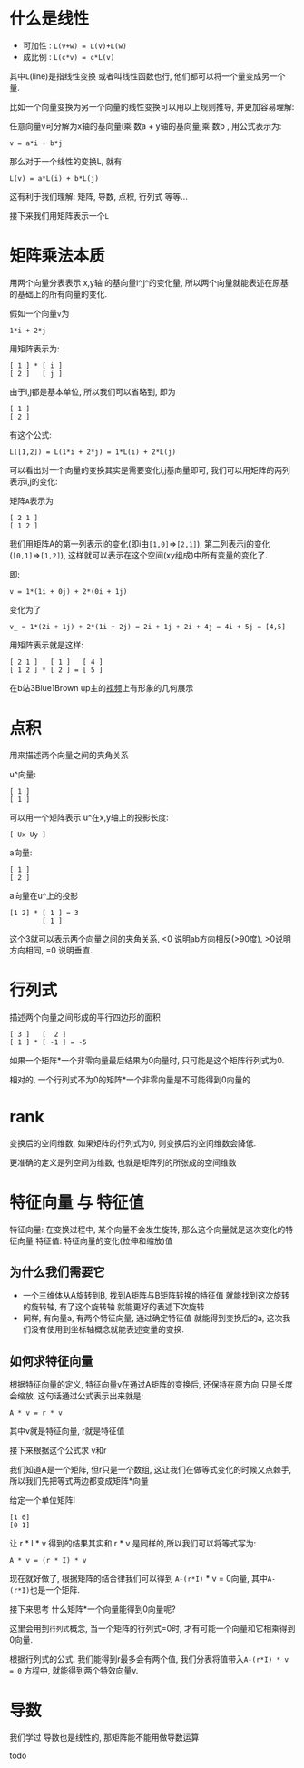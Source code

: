 # 什么是线性
- 可加性 : `L(v+w) = L(v)+L(w)`
- 成比例 : `L(c*v) = c*L(v)`

其中`L`(line)是指线性变换 或者叫线性函数也行, 他们都可以将一个量变成另一个量.

比如一个向量变换为另一个向量的线性变换可以用以上规则推导, 并更加容易理解:

任意向量v可分解为x轴的基向量i乘 数a + y轴的基向量j乘 数b , 用公式表示为:

`v = a*i + b*j` 

那么对于一个线性的变换L, 就有:

`L(v) = a*L(i) + b*L(j)`

这有利于我们理解: 矩阵, 导数, 点积, 行列式 等等...

接下来我们用矩阵表示一个`L`

# 矩阵乘法本质

用两个向量分表表示 x,y轴 的基向量i^,j^的变化量, 所以两个向量就能表述在原基的基础上的所有向量的变化.

假如一个向量`v`为

`1*i + 2*j`

用矩阵表示为:
```
[ 1 ] * [ i ]
[ 2 ]   [ j ]
```
由于i,j都是基本单位, 所以我们可以省略到, 即为
```
[ 1 ]
[ 2 ]
```

有这个公式:

`L([1,2]) = L(1*i + 2*j) = 1*L(i) + 2*L(j)`

可以看出对一个向量的变换其实是需要变化i,j基向量即可, 我们可以用矩阵的两列表示i,j的变化:

矩阵`A`表示为
```
[ 2 1 ]
[ 1 2 ]
```

我们用矩阵A的第一列表示i的变化(即i由`[1,0]`=>`[2,1]`), 
第二列表示j的变化(`[0,1]`=>`[1,2]`), 这样就可以表示在这个空间(xy组成)中所有变量的变化了.

即:

`v = 1*(1i + 0j) + 2*(0i + 1j)`

变化为了 

`v_ = 1*(2i + 1j) + 2*(1i + 2j) = 2i + 1j + 2i + 4j = 4i + 5j = [4,5]`

用矩阵表示就是这样:

```
[ 2 1 ]   [ 1 ]   [ 4 ]
[ 1 2 ] * [ 2 ] = [ 5 ]
```

在b站3Blue1Brown up主的[视频](https://space.bilibili.com/88461692#/channel/detail?cid=9450)上有形象的几何展示


# 点积

用来描述两个向量之间的夹角关系

u^向量:
```
[ 1 ]
[ 1 ]
```
可以用一个矩阵表示 u^在x,y轴上的投影长度:
```
[ Ux Uy ]
```
a向量:
```
[ 1 ]
[ 2 ]
```

a向量在u^上的投影
```
[1 2] * [ 1 ] = 3
        [ 1 ]
```
这个3就可以表示两个向量之间的夹角关系, <0 说明ab方向相反(>90度), >0说明方向相同, =0 说明垂直.

# 行列式

描述两个向量之间形成的平行四边形的面积
```
[ 3 ]   [  2 ] 
[ 1 ] * [ -1 ] = -5
```
如果一个矩阵*一个非零向量最后结果为0向量时, 只可能是这个矩阵行列式为0.

相对的, 一个行列式不为0的矩阵*一个非零向量是不可能得到0向量的

# rank
变换后的空间维数, 如果矩阵的行列式为0, 则变换后的空间维数会降低.

更准确的定义是列空间为维数, 也就是矩阵列的所张成的空间维数

# 特征向量 与 特征值
特征向量: 在变换过程中, 某个向量不会发生旋转, 那么这个向量就是这次变化的特征向量
特征值: 特征向量的变化(拉伸和缩放)值

## 为什么我们需要它
- 一个三维体从A旋转到B, 找到A矩阵与B矩阵转换的特征值 就能找到这次旋转的旋转轴, 有了这个旋转轴 就能更好的表述下次旋转
- 同样, 有向量a, 有两个特征向量, 通过确定特征值 就能得到变换后的a, 这次我们没有使用到坐标轴概念就能表述变量的变换.

## 如何求特征向量

根据特征向量的定义, 特征向量v在通过A矩阵的变换后, 还保持在原方向 只是长度会缩放. 这句话通过公式表示出来就是: 

`A * v = r * v`

其中v就是特征向量, r就是特征值

接下来根据这个公式求 v和r

我们知道A是一个矩阵, 但r只是一个数组, 这让我们在做等式变化的时候又点棘手, 所以我们先把等式两边都变成矩阵*向量

给定一个单位矩阵I
```
[1 0]
[0 1]
```
让 r * I * v 得到的结果其实和 r * v 是同样的,所以我们可以将等式写为:
 
`A * v = (r * I) * v` 

现在就好做了, 根据矩阵的结合律我们可以得到 `A-(r*I)` * v = 0向量, 其中`A-(r*I)`也是一个矩阵.

接下来思考 什么矩阵*一个向量能得到0向量呢?

这里会用到`行列式`概念, 当一个矩阵的行列式=0时, 才有可能一个向量和它相乘得到0向量.

根据行列式的公式, 我们能得到r最多会有两个值, 我们分表将值带入`A-(r*I) * v = 0` 方程中, 就能得到两个特效向量v.

# 导数
我们学过 导数也是线性的, 那矩阵能不能用做导数运算

todo


